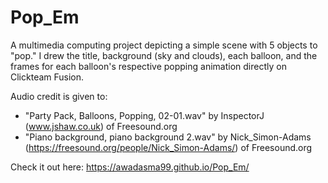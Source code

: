 # Pop_Em

A multimedia computing project depicting a simple scene with 5 objects to "pop." I drew the title, background (sky and clouds), each balloon, and the frames for each balloon's respective popping animation directly on Clickteam Fusion. 

Audio credit is given to: 
* "Party Pack, Balloons, Popping, 02-01.wav" by InspectorJ (www.jshaw.co.uk) of Freesound.org
* "Piano background, piano background 2.wav" by Nick_Simon-Adams (https://freesound.org/people/Nick_Simon-Adams/) of Freesound.org

Check it out here: https://awadasma99.github.io/Pop_Em/
